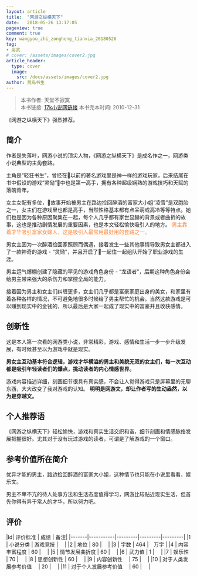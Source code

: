 ```yaml
---
layout: article
title:  "网游之纵横天下"
date:   2018-05-26 13:17:05
pageview: true
comment: true
key: wangyou_zhi_zongheng_tianxia_20180526
tag:
- 高武
# cover: /assets/images/cover2.jpg
article_header:
  type: cover
  image:
    src: /docs/assets/images/cover2.jpg
author: 荒岛书生
---
```


> 本书作者:  天堂不寂寞  
> 本书链接:  [17k小说网链接](http://www.17k.com/book/50551.html)
> 本书完本时间: 2010-12-31

《网游之纵横天下》强烈推荐。

<!---more--->

## 简介
作者是失落叶，网游小说的顶尖人物，《网游之纵横天下》是成名作之一，网游类小说典型的主角套路。

主角是“轻狂书生”，曾经在以前的著名游戏里是神一样的游戏玩家，后来结尾在书中假设的游戏“灵恸”中也是第一高手，拥有各种超级娴熟的游戏技巧和天赋的落魄青年。

女主女配有多位，故事开始被男主在路边捡回醉酒的富家大小姐“凌雪”是双胞胎之一，女主们在游戏里也都是高手，当然性格基本都有点呆萌或高冷等等特点。她们也是因为各种原因聚集在一起，每个人几乎都有家世显赫的背景或者曲折的故事，这也是推动剧情发展的重要因素，也是本文轻松愉快吸引人的地方。 <font color="#FF8333" bold> 男主靠着才华吸引富家女嫁人，这是吸引人最常用最好用的套路之一。</font>

男女主因为一次醉酒捡回家照顾而偶遇，接着发生一些其他事情导致男女主都进入了一款神奇的游戏 - “灵恸”，并且开启了一起住一起组队开始了职业游戏的生涯。

男主运气爆棚创建了隐藏的罕见的游戏角色身份 - “龙语者”，后期这种角色身份会给男主带来强大的杀伤力和掌控全局的能力。

接着因为男主和女主们纠缠更多，女主们几乎都是富豪家庭出身的美女，和家里有着各种各样的情况，不可避免地很多时候给了男主帮忙的机会。当然这款游戏是可以赚到现实中的金钱的，所以最后是大家一起成了现实中的富豪并且收获感情。


## 创新性
这是本人第一次看的网游类小说，非常精彩，游戏、感情和生活一步一步升级发展，有时候甚至以为游戏中就是现实。

**男女主互动基本符合逻辑，游戏才华横溢的男主和美貌无双的女主们，每一次互动都是吸引年轻读者们的爆点，挑动读者的内心情感世界。**

游戏内容描述详细，刻画细节很具有真实感，不会让人觉得游戏只是屏幕里的无聊东西，大大改变了我对游戏的认知。 **明明是网游文，却让作者写的生动盎然，以为是穿越文。**

## 个人推荐语
《网游之纵横天下》轻松愉快，游戏和真实生活交织和谐，细节刻画和情感脉络发展把握很好。尤其对于没有玩过游戏的读者，可谓是了解游戏的一个窗口。

## 参考价值所在简介
优异才能的男主，路边捡回醉酒的富家大小姐，这种情节也只能在小说里看看，娱乐文。

男主不卑不亢的待人处事方法和生活态度值得学习，网游比较贴近现实生活，但首先你得有异于常人的才华，所以努力吧。


## 评价

|Id| 评价标准   |  成绩 | 备注|
|-------|-----------|---------|---------|---------|
|1 | 小说分类        | 游戏竞技  |　 |
|2 | 地位            | 80  |　 |
|3 | 字数            | 464  |　万字 |
|4 | 内容丰富程度     | 60  |　 |
|5 | 情节发展曲折度    | 60  |　 |
|6 | 武力值          | 1  |　 |
|7 | 娱乐性           | 70  |　 |
|8 | 思想创新性       | 60  |　 |
|9 | 内容创新性　      | 75  |　 |
|10 | 对于人类发展参考价值　        | 20  |　 |
|11 | 对于个人发展参考价值　        | 60  |　 |
